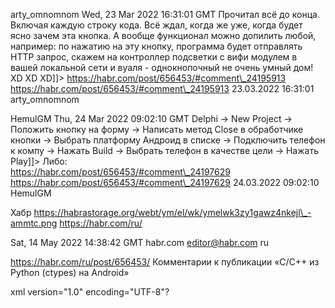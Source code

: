 



arty\_omnomnom
Wed, 23 Mar 2022 16:31:01 GMT
 Прочитал всё до конца. Включая каждую строку кода. Всё ждал, когда же уже, когда будет ясно зачем эта кнопка. А вообще функционал можно допилить любой, например: по нажатию на эту кнопку, программа будет отправлять HTTP запрос, скажем на контроллер подсветки с вифи модулем в вашей локальной сети и вуаля - однокнопочный не очень умный дом! XD XD XD]]>
https://habr.com/post/656453/#comment\_24195913
https://habr.com/post/656453/#comment\_24195913
23.03.2022 16:31:01 arty\_omnomnom


HemulGM
Thu, 24 Mar 2022 09:02:10 GMT
Delphi -> New Project -> Положить кнопку на форму -> Написать метод Close в обработчике кнопки -> Выбрать платформу Андроид в списке -> Подключить телефон к компу -> Нажать Build -> Выбрать телефон в качестве цели -> Нажать Play]]>
 Либо:   
https://habr.com/post/656453/#comment\_24197629
https://habr.com/post/656453/#comment\_24197629
24.03.2022 09:02:10 HemulGM

Хабр
 https://habrastorage.org/webt/ym/el/wk/ymelwk3zy1gawz4nkejl\_-ammtc.png
https://habr.com/ru/

Sat, 14 May 2022 14:38:42 GMT
habr.com
editor@habr.com
ru
 
https://habr.com/ru/post/656453/
Комментарии к публикации «C/C++ из Python (ctypes) на Android»

xml version="1.0" encoding="UTF-8"?